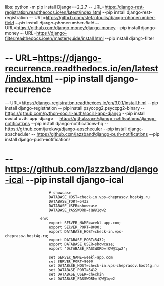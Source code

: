 libs:
python -m pip install Django==2.2.7
 -- URL=https://django-rest-registration.readthedocs.io/en/latest/index.html --pip install django-rest-registration
 -- URL=https://github.com/stefanfoulis/django-phonenumber-field  --pip install django-phonenumber-field
 -- URL=https://github.com/django-money/django-money --pip install django-money
 -- URL=https://django-filter.readthedocs.io/en/master/guide/install.html  --pip install django-filter
# -- URL=https://django-recurrence.readthedocs.io/en/latest/index.html  --pip install django-recurrence
 -- URL=https://django-registration.readthedocs.io/en/3.0.1/install.html --pip install django-registration
 -- pip install psycopg2,psycopg2-binary
 -- https://github.com/python-social-auth/social-app-django --pip install social-auth-app-django
 -- https://github.com/django-notifications/django-notifications --pip install django-notifications-hq
 -- https://github.com/jarekwg/django-apscheduler  --pip install django-apscheduler
 -- https://github.com/jazzband/django-push-notifications  --pip install django-push-notifications
# -- https://github.com/jazzband/django-ical                --pip install django-ical


                        # showcase
                        DATABASE_HOST=check-in.vps-cheprasov.host4g.ru
                        DATABASE_PORT=5432
                        DATABASE_USER=showcase
                        DATABASE_PASSWORD=!QW@1qw2

                    env:
                        export SERVER_NAME=weekl-app.com;
                        export SERVER_PORT=8000;
                        export DATABASE_HOST=check-in.vps-cheprasov.host4g.ru;
                        export DATABASE_PORT=5432;
                        export DATABASE_USER=showcase;
                        export 'DATABASE_PASSWORD=!QW@1qw2';
                                                
                        set SERVER_NAME=weekl-app.com
                        set SERVER_PORT=8000
                        set DATABASE_HOST=check-in.vps-cheprasov.host4g.ru
                        set DATABASE_PORT=5432
                        set DATABASE_USER=checkin
                        set DATABASE_PASSWORD=!QW@1qw2
